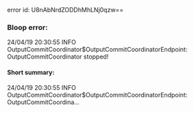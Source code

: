 error id: U8nAbNrdZODDhMhLNj0qzw==
### Bloop error:

24/04/19 20:30:55 INFO OutputCommitCoordinator$OutputCommitCoordinatorEndpoint: OutputCommitCoordinator stopped!
#### Short summary: 

24/04/19 20:30:55 INFO OutputCommitCoordinator$OutputCommitCoordinatorEndpoint: OutputCommitCoordina...